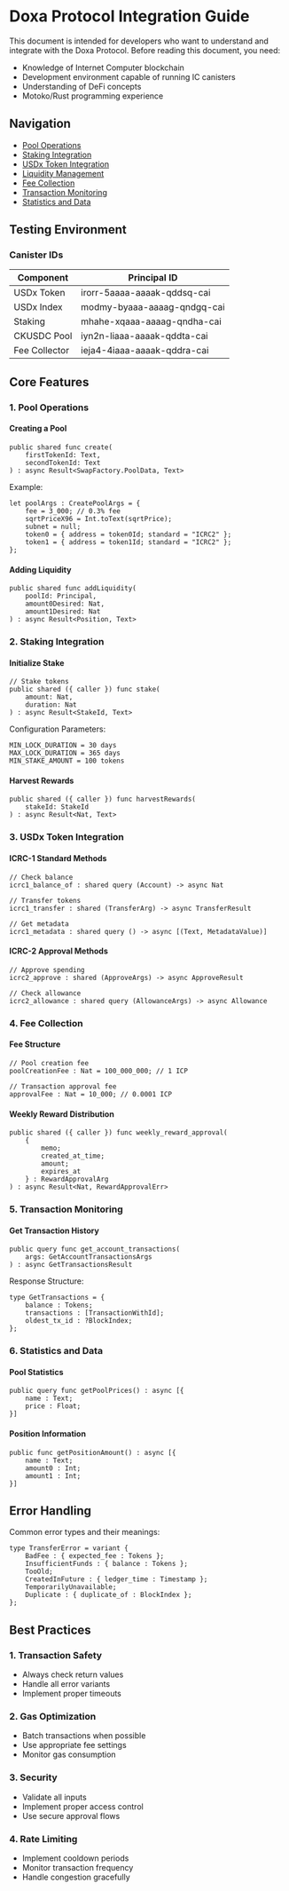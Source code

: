 # Doxa Protocol Integration Guide

This document is intended for developers who want to understand and integrate with the Doxa Protocol. Before reading this document, you need:

* Knowledge of Internet Computer blockchain
* Development environment capable of running IC canisters
* Understanding of DeFi concepts
* Motoko/Rust programming experience

## Navigation

* [Pool Operations](#pool-operations)
* [Staking Integration](#staking-integration)
* [USDx Token Integration](#usdx-token-integration)
* [Liquidity Management](#liquidity-management)
* [Fee Collection](#fee-collection)
* [Transaction Monitoring](#transaction-monitoring)
* [Statistics and Data](#statistics-and-data)

## Testing Environment

### Canister IDs

| Component | Principal ID |
|-----------|-------------|
| USDx Token | irorr-5aaaa-aaaak-qddsq-cai |
| USDx Index | modmy-byaaa-aaaag-qndgq-cai |
| Staking | mhahe-xqaaa-aaaag-qndha-cai |
| CKUSDC Pool | iyn2n-liaaa-aaaak-qddta-cai |
| Fee Collector | ieja4-4iaaa-aaaak-qddra-cai |

## Core Features

### 1. Pool Operations

#### Creating a Pool
```motoko
public shared func create(
    firstTokenId: Text, 
    secondTokenId: Text
) : async Result<SwapFactory.PoolData, Text>
```

Example:
```motoko
let poolArgs : CreatePoolArgs = {
    fee = 3_000; // 0.3% fee
    sqrtPriceX96 = Int.toText(sqrtPrice);
    subnet = null;
    token0 = { address = token0Id; standard = "ICRC2" };
    token1 = { address = token1Id; standard = "ICRC2" };
};
```

#### Adding Liquidity
```motoko
public shared func addLiquidity(
    poolId: Principal,
    amount0Desired: Nat,
    amount1Desired: Nat
) : async Result<Position, Text>
```

### 2. Staking Integration

#### Initialize Stake
```motoko
// Stake tokens
public shared ({ caller }) func stake(
    amount: Nat,
    duration: Nat
) : async Result<StakeId, Text>
```

Configuration Parameters:
```motoko
MIN_LOCK_DURATION = 30 days
MAX_LOCK_DURATION = 365 days
MIN_STAKE_AMOUNT = 100 tokens
```

#### Harvest Rewards
```motoko
public shared ({ caller }) func harvestRewards(
    stakeId: StakeId
) : async Result<Nat, Text>
```

### 3. USDx Token Integration

#### ICRC-1 Standard Methods
```motoko
// Check balance
icrc1_balance_of : shared query (Account) -> async Nat

// Transfer tokens
icrc1_transfer : shared (TransferArg) -> async TransferResult

// Get metadata
icrc1_metadata : shared query () -> async [(Text, MetadataValue)]
```

#### ICRC-2 Approval Methods
```motoko
// Approve spending
icrc2_approve : shared (ApproveArgs) -> async ApproveResult

// Check allowance
icrc2_allowance : shared query (AllowanceArgs) -> async Allowance
```

### 4. Fee Collection

#### Fee Structure
```motoko
// Pool creation fee
poolCreationFee : Nat = 100_000_000; // 1 ICP

// Transaction approval fee
approvalFee : Nat = 10_000; // 0.0001 ICP
```

#### Weekly Reward Distribution
```motoko
public shared ({ caller }) func weekly_reward_approval(
    {
        memo;
        created_at_time;
        amount;
        expires_at
    } : RewardApprovalArg
) : async Result<Nat, RewardApprovalErr>
```

### 5. Transaction Monitoring

#### Get Transaction History
```motoko
public query func get_account_transactions(
    args: GetAccountTransactionsArgs
) : async GetTransactionsResult
```

Response Structure:
```motoko
type GetTransactions = {
    balance : Tokens;
    transactions : [TransactionWithId];
    oldest_tx_id : ?BlockIndex;
};
```

### 6. Statistics and Data

#### Pool Statistics
```motoko
public query func getPoolPrices() : async [{
    name : Text;
    price : Float;
}]
```

#### Position Information
```motoko
public func getPositionAmount() : async [{
    name : Text;
    amount0 : Int;
    amount1 : Int;
}]
```

## Error Handling

Common error types and their meanings:

```motoko
type TransferError = variant {
    BadFee : { expected_fee : Tokens };
    InsufficientFunds : { balance : Tokens };
    TooOld;
    CreatedInFuture : { ledger_time : Timestamp };
    TemporarilyUnavailable;
    Duplicate : { duplicate_of : BlockIndex };
};
```

## Best Practices

### 1. Transaction Safety
- Always check return values
- Handle all error variants
- Implement proper timeouts

### 2. Gas Optimization
- Batch transactions when possible
- Use appropriate fee settings
- Monitor gas consumption

### 3. Security
- Validate all inputs
- Implement proper access control
- Use secure approval flows

### 4. Rate Limiting
- Implement cooldown periods
- Monitor transaction frequency
- Handle congestion gracefully 